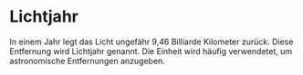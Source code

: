 # Lichtjahr

In einem Jahr legt das Licht ungefähr 9,46 Billiarde Kilometer zurück. Diese
Entfernung wird Lichtjahr genannt. Die Einheit wird häufig verwendetet, um
astronomische Entfernungen anzugeben.
